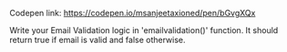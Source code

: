 Codepen link: https://codepen.io/msanjeetaxioned/pen/bGvgXQx

Write your Email Validation logic in 'emailvalidation()' function. It should return true if email is valid and false otherwise.
